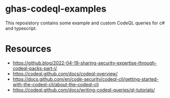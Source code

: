 # ghas-codeql-examples

This reposistory contains some example and custom CodeQL queries for c# and typescript.

# Resources

- https://github.blog/2022-04-19-sharing-security-expertise-through-codeql-packs-part-i/
- https://codeql.github.com/docs/codeql-overview/
- https://docs.github.com/en/code-security/codeql-cli/getting-started-with-the-codeql-cli/about-the-codeql-cli
- https://codeql.github.com/docs/writing-codeql-queries/ql-tutorials/
